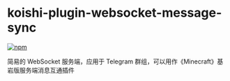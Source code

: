 # koishi-plugin-websocket-message-sync

[![npm](https://img.shields.io/npm/v/koishi-plugin-websocket-message-sync?style=flat-square)](https://www.npmjs.com/package/koishi-plugin-websocket-message-sync)

简易的 WebSocket 服务端，应用于 Telegram 群组，可以用作《Minecraft》基岩版服务端消息互通插件
